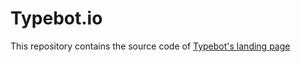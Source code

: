 # Typebot.io

This repository contains the source code of [Typebot's landing page](https://www.flowdacity.com)
